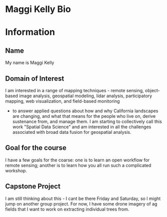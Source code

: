 # Maggi Kelly Bio

# Information
## Name 
My name is Maggi Kelly
## Domain of Interest
I am interested in a range of mapping techniques - remote sensing, object-based image analysis, 
geospatial modeling, lidar analysis, participatory mapping, web visualization, and field-based monitoring 
- to answer applied questions about how and why California landscapes are changing, and what that means for 
the people who live on, derive sustenance from, and manage them. I am starting to collectively call this work 
"Spatial Data Science" and am interested in all the challenges associated with broad data fusion for 
geospatial analysis. 
## Goal for the course
I have a few goals for the coarse: one is to learn an open workflow for remote sensing; another is to learn 
how you all run such a complicated workshop.
## Capstone Project
I am still thinking about this - I cant be there Friday and Saturday, so I might jump on another group project.
For now, I have some drone imagery of ag fields that I want to work on extracting individual trees from. 
